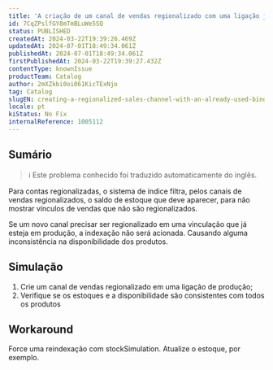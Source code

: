```yaml
---
title: 'A criação de um canal de vendas regionalizado com uma ligação já usada não atualiza o saldo de estoque do item'
id: 7CqZPslfGY8mTmBLuWe5SQ
status: PUBLISHED
createdAt: 2024-03-22T19:39:26.469Z
updatedAt: 2024-07-01T18:49:34.061Z
publishedAt: 2024-07-01T18:49:34.061Z
firstPublishedAt: 2024-03-22T19:39:27.432Z
contentType: knownIssue
productTeam: Catalog
author: 2mXZkbi0oi061KicTExNjo
tag: Catalog
slugEN: creating-a-regionalized-sales-channel-with-an-already-used-binding-does-not-update-the-items-stockbalance
locale: pt
kiStatus: No Fix
internalReference: 1005112
---
```


## Sumário

>ℹ️ Este problema conhecido foi traduzido automaticamente do inglês.


Para contas regionalizadas, o sistema de índice filtra, pelos canais de vendas regionalizados, o saldo de estoque que deve aparecer, para não mostrar vínculos de vendas que não são regionalizados.

Se um novo canal precisar ser regionalizado em uma vinculação que já esteja em produção, a indexação não será acionada. Causando alguma inconsistência na disponibilidade dos produtos.

## Simulação



1. Crie um canal de vendas regionalizado em uma ligação de produção;
2. Verifique se os estoques e a disponibilidade são consistentes com todos os produtos

## Workaround


Force uma reindexação com stockSimulation. Atualize o estoque, por exemplo.





